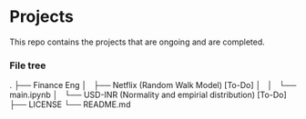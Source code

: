 # Projects

This repo contains the projects that are ongoing and are completed.



### File tree

.
├── Finance Eng
│   ├── Netflix (Random Walk Model) [To-Do]
│   │   └── main.ipynb
│   └── USD-INR (Normality and empirial distribution) [To-Do]
├── LICENSE
└── README.md

